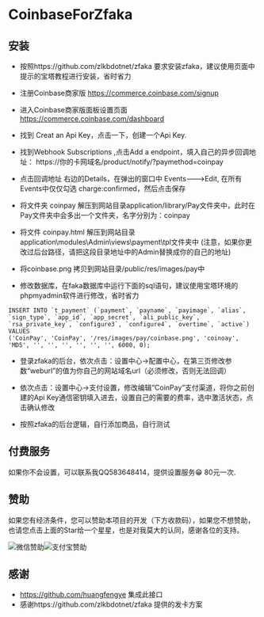 # CoinbaseForZfaka
 ## 安装
 + 按照https://github.com/zlkbdotnet/zfaka  要求安装zfaka，建议使用页面中提示的宝塔教程进行安装，省时省力

 + 注册Coinbase商家版 https://commerce.coinbase.com/signup
 + 进入Coinbase商家版面板设置页面 https://commerce.coinbase.com/dashboard
 + 找到 Creat an Api Key，点击一下，创建一个Api Key.  
 + 找到Webhook Subscriptions ,点击Add a endpoint，填入自己的异步回调地址：  https://你的卡网域名/product/notify/?paymethod=coinpay
 + 点击回调地址 右边的Details，在弹出的窗口中 Events--->Edit, 在所有Events中仅仅勾选 charge:confirmed，然后点击保存
 

 + 将文件夹 coinpay  解压到网站目录application/library/Pay文件夹中，此时在Pay文件夹中会多出一个文件夹，名字分别为：coinpay

 + 将文件  coinpay.html 解压到网站目录application\modules\Admin\views\payment\tpl文件夹中   (注意，如果你更改过后台路径，请把这段目录地址中的Admin替换成你的自己的地址)  
 
 + 将coinbase.png 拷贝到网站目录/public/res/images/pay中

 + 修改数据库，在faka数据库中运行下面的sql语句，建议使用宝塔环境的phpmyadmin软件进行修改，省时省力
```
INSERT INTO `t_payment` (`payment`, `payname`, `payimage`, `alias`, `sign_type`, `app_id`, `app_secret`, `ali_public_key`, `rsa_private_key`, `configure3`, `configure4`, `overtime`, `active`) VALUES
('CoinPay', 'CoinPay', '/res/images/pay/coinbase.png', 'coinoay', 'MD5', '', '', '', '', '', '', 6000, 0);
```
 + 登录zfaka的后台，依次点击：设置中心->配置中心，在第三页修改参数“weburl”的值为你自己的网站域名url（必须修改，否则无法回调）

 + 依次点击：设置中心->支付设置，修改编辑“CoinPay”支付渠道，将你之前创建的Api Key通信密钥填入进去，设置自己的需要的费率，选中激活状态，点击确认修改

 + 按照zfaka的后台逻辑，自行添加商品，自行测试

## 付费服务
如果你不会设置，可以联系我QQ583648414，提供设置服务😁  80元一次.
## 赞助
如果您有经济条件，您可以赞助本项目的开发（下方收款码），如果您不想赞助，也请您点击上面的Star给一个星星，也是对我莫大的认同，感谢各位的支持。

![微信赞助](https://puu.sh/DF0jt/ded5938c8c.jpg)![支付宝赞助](https://puu.sh/DEYmS/32f8237fd8.jpg)

## 感谢
- https://github.com/huangfengye  集成此接口
- 感谢https://github.com/zlkbdotnet/zfaka  提供的发卡方案
